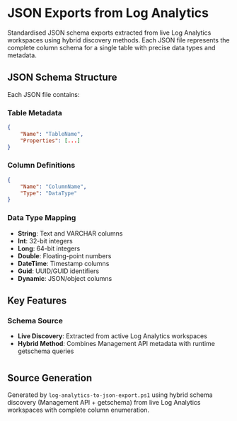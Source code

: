 # JSON Exports from Log Analytics

Standardised JSON schema exports extracted from live Log Analytics workspaces using hybrid discovery methods. Each JSON file represents the complete column schema for a single table with precise data types and metadata.



## JSON Schema Structure

Each JSON file contains:

### Table Metadata

```json
{
    "Name": "TableName",
    "Properties": [...]
}
```

### Column Definitions

```json
{
    "Name": "ColumnName",
    "Type": "DataType"
}
```

### Data Type Mapping

- **String**: Text and VARCHAR columns
- **Int**: 32-bit integers
- **Long**: 64-bit integers  
- **Double**: Floating-point numbers
- **DateTime**: Timestamp columns
- **Guid**: UUID/GUID identifiers
- **Dynamic**: JSON/object columns

## Key Features

### Schema Source

- **Live Discovery**: Extracted from active Log Analytics workspaces
- **Hybrid Method**: Combines Management API metadata with runtime getschema queries

# 

## Source Generation

Generated by `log-analytics-to-json-export.ps1` using hybrid schema discovery (Management API + getschema) from live Log Analytics workspaces with complete column enumeration.